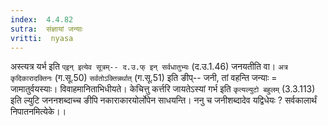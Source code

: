 ```yaml
---
index:  4.4.82
sutra:  संज्ञायां जन्याः
vritti:  nyasa
---
```


अस्त्यत्र यर्भ इति `प्इन् इत्येव सूत्रम्-- द.उ.फ् इन् सर्वधातुभ्यः` (द.उ.1.46) जनयतीति वा। `अत्र कृदिकारादक्तिनः` (ग.सू.50) `सर्वतोऽक्तिन्नर्थात्` (ग.सू.51) इति ङीप्-- जनी, तां वहन्ति जन्याः = जामातुर्वयस्याः। विवाहमानिताभिधीयते। केचित्तु कर्त्तरि जायतेऽस्यां गर्भ इति `कृत्यल्युटो बहुलम्` (3.3.113) इति ल्युटि जननशब्दाच्च ङीपि नकाराकारयोर्लोपेन साधयन्ति। ननु च जनीशब्दादेव यद्विधेयः ? सर्वकालार्थं निपातनमित्येके।।

